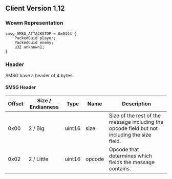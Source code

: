 ## Client Version 1.12

### Wowm Representation
```rust,ignore
smsg SMSG_ATTACKSTOP = 0x0144 {
    PackedGuid player;    
    PackedGuid enemy;    
    u32 unknown1;    
}

```
### Header
SMSG have a header of 4 bytes.

#### SMSG Header
| Offset | Size / Endianness | Type   | Name   | Description |
| ------ | ----------------- | ------ | ------ | ----------- |
| 0x00   | 2 / Big           | uint16 | size   | Size of the rest of the message including the opcode field but not including the size field.|
| 0x02   | 2 / Little        | uint16 | opcode | Opcode that determines which fields the message contains.|

